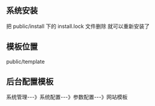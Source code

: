## 系统安装

把 public/install 下的 install.lock 文件删除 就可以重新安装了



## 模板位置

public/template

## 后台配置模板

系统管理---》系统配置---》参数配置---》网站模板





